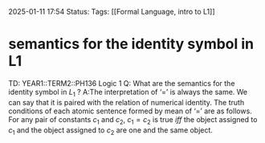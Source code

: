 2025-01-11 17:54
Status: 
Tags: [[Formal Language, intro to L1]]
# semantics for the identity symbol in L1

TD: YEAR1::TERM2::PH136 Logic 1
Q: What are the semantics for the identity symbol in $L_{1}$
?
A:The interpretation of ‘=’ is always the same.
We can say that it is paired with the relation of numerical identity. The truth conditions of each atomic sentence formed by mean of ‘=’ are as follows. For any pair of constants $c_1$ and $c_2$, $c_1=c_2$ is true _iff_ the object assigned to $c_1$ and the object assigned to $c_2$ are one and the same object.
<!--ID: 1736618192468-->
